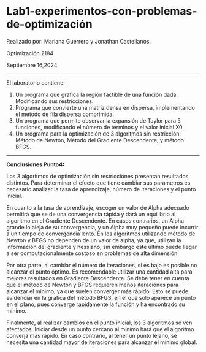 # Lab1-experimentos-con-problemas-de-optimización

Realizado por: Mariana Guerrero y Jonathan Castellanos.

Optimización 2184 

Septiembre 16,2024

------------------------------------------------------
El laboratorio contiene:
1. Un programa que grafica la región factible de una función dada. Modificando sus restricciones. 
2. Programa que convierte una matriz densa en dispersa, implementando el método de fila dispersa comprimida.
3. Un programa que permite observar la expansión de Taylor para 5 funciones, modificando el número de términos y el valor inicial X0.
4. Un programa para la optimización de 3 algoritmos sin restricción: Método de Newton, Método del Gradiente Descendente, y método BFGS. 

----------------------------------------------------
**Conclusiones Punto4:**

Los 3 algoritmos de optimización sin restricciones presentan resultados distintos. Para determinar el efecto que tiene cambiar sus parámetros es necesario analizar la tasa de aprendizaje, número de iteraciones y el punto inicial. 

En cuanto a la tasa de aprendizaje, escoger un valor de Alpha adecuado permitirá que se de una convergencia rápida y dará un equilibrio al algoritmo en el Gradiente Descendente. En  casos contrarios, un Alpha grande lo aleja de su convergencia, y un Alpha muy pequeño puede incurrir a un tiempo de convergencia lento. En los algoritmos utilizando método de Newton y BFGS no dependen de un valor de alpha, ya que, utilizan la información del gradiente y hessiano, sin embargo este último puede llegar a ser computacionalmente costoso en problemas de alta dimensión. 

Por otra parte, al cambiar el número de iteraciones, si es bajo es posible no alcanzar el punto óptimo. Es recomendable utilizar una cantidad alta para mejores resultados en Gradiente Descendente. Se debe tener en cuenta que el método de Newton y BFGS requieren menos iteraciones para alcanzar el mínimo, ya que suelen converger más rápido. Esto se puede evidenciar en la grafica del método BFGS, en el que solo aparece un punto en el plano, pues converge rápidamente la función y ha encontrado su mínimo. 

Finalmente, al realizar cambios en el punto inicial, los 3 algoritmos se ven afectados. Iniciar desde un punto cercano al mínimo hará que el algoritmo converja más rápido. En caso contrario, al tener un punto lejano, se necesita una cantidad mayor de iteraciones para alcanzar el mínimo global. 
